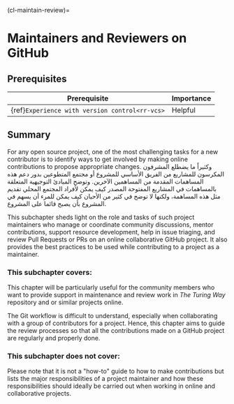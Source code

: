 (cl-maintain-review)=
# Maintainers and Reviewers on GitHub

## Prerequisites

| Prerequisite                                         | Importance |
| ---------------------------------------------------- | ---------- |
| {ref}`Experience with version control<rr-vcs>` | Helpful    |

## Summary
For any open source project, one of the most challenging tasks for a new contributor is to identify ways to get involved by making online contributions to propose appropriate changes. وكثيراً ما يضطلع المشرفون المكرسون للمشاريع من الفريق الأساسي للمشروع أو مجتمع المتطوعين بدور دعم هذه المساهمات المقدمة من المساهمين الآخرين. وتوضح المبادئ التوجيهية المتعلقة بالمساهمات في المشاريع المفتوحة المصدر كيف يمكن لأفراد المجتمع المحلي تقديم مثل هذه المساهمة، ولكنها لا توضح في كثير من الأحيان كيف يمكن للمرء أن يسهم في المشروع بأن يصبح قائما على المشروع.

This subchapter sheds light on the role and tasks of such project maintainers who manage or coordinate community discussions, mentor contributions, support resource development, help in issue triaging, and review Pull Requests or PRs on an online collaborative GitHub project. It also provides the best practices to be used while contributing to a project as a maintainer.

### This subchapter covers:

This chapter will be particularly useful for the community members who want to provide support in maintenance and review work in _The Turing Way_  repository and or similar projects online.

The Git workflow is difficult to understand, especially when collaborating with a group of contributors for a project. Hence, this chapter aims to guide the review processes so that all the contributions made on a GitHub project are regularly and properly done.

### This subchapter does not cover:

Please note that it is not a "how-to" guide to how to make contributions but lists the major responsibilities of a project maintainer and how these responsibilities should ideally be carried out when working in online and collaborative projects.
